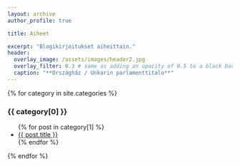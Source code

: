 ```yaml
---
layout: archive
author_profile: true

title: Aiheet

excerpt: "Blogikirjoitukset aiheittain."
header:
  overlay_image: /assets/images/header2.jpg
  overlay_filter: 0.3 # same as adding an opacity of 0.5 to a black background
  caption: "**Országház / Unkarin parlamenttitalo**"
---
```


{% for category in site.categories %}
  <h3>{{ category[0] }}</h3>
  <ul>
    {% for post in category[1] %}
      <li><a href="{{ post.url }}">{{ post.title }}</a></li>
    {% endfor %}
  </ul>
{% endfor %}
